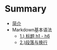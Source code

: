 # Summary

* [简介](README.md)
* Markdown基本语法
   * [1.) 标题 h1 - h6](basics/titles.md)
   * [2.)段落与换行](basics/paragraph.md)


